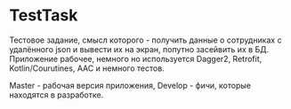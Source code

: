# TestTask
Тестовое задание, смысл которого - получить данные о сотрудниках с удалённого json и вывести их на экран, попутно засейвить их в БД. Приложение рабочее, немного но используется Dagger2, Retrofit, Kotlin/Courutines, AAC и немного тестов.

Master - рабочая версия приложения, Develop - фичи, которые находятся в разработке.

